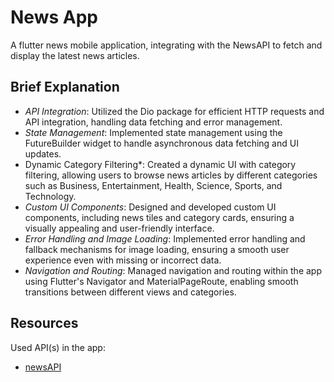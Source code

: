 # News App

A flutter news mobile application, integrating with the NewsAPI to fetch and display the latest news articles.

## Brief Explanation

- *API Integration*: Utilized the Dio package for efficient HTTP requests and API integration, handling data fetching and error management.
- *State Management*: Implemented state management using the FutureBuilder widget to handle asynchronous data fetching and UI updates.
- Dynamic Category Filtering*: Created a dynamic UI with category filtering, allowing users to browse news articles by different categories such as Business, Entertainment, Health, Science, Sports, and Technology.
- *Custom UI Components*: Designed and developed custom UI components, including news tiles and category cards, ensuring a visually appealing and user-friendly interface.
- *Error Handling and Image Loading*: Implemented error handling and fallback mechanisms for image loading, ensuring a smooth user experience even with missing or incorrect data.
- *Navigation and Routing*: Managed navigation and routing within the app using Flutter's Navigator and MaterialPageRoute, enabling smooth transitions between different views and categories.

## Resources

Used API(s) in the app:
- [newsAPI](https://newsapi.org/)
